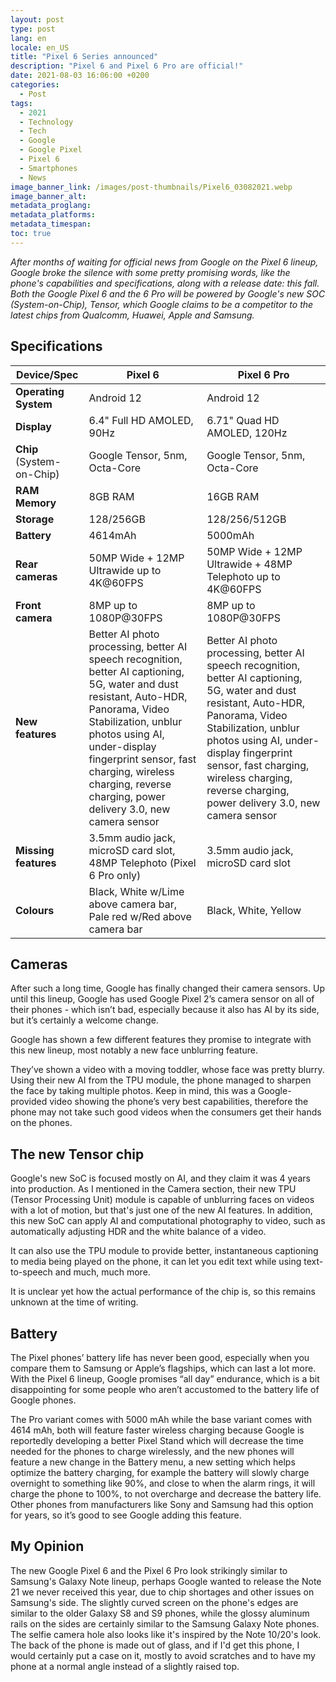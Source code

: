 ```yaml
---
layout: post
type: post
lang: en
locale: en_US
title: "Pixel 6 Series announced"
description: "Pixel 6 and Pixel 6 Pro are official!"
date: 2021-08-03 16:06:00 +0200
categories:
  - Post
tags:
  - 2021
  - Technology
  - Tech
  - Google
  - Google Pixel
  - Pixel 6
  - Smartphones
  - News
image_banner_link: /images/post-thumbnails/Pixel6_03082021.webp
image_banner_alt: 
metadata_proglang:
metadata_platforms:
metadata_timespan:
toc: true
---
```


*After months of waiting for official news from Google on the Pixel 6 lineup, Google broke the silence with some pretty promising words, like the phone's capabilities and specifications, along with a release date: this fall. Both the Google Pixel 6 and the 6 Pro will be powered by Google's new SOC (System-on-Chip), Tensor, which Google claims to be a competitor to the latest chips from Qualcomm, Huawei, Apple and Samsung.*

## Specifications

| **Device/Spec** | **Pixel 6** | **Pixel 6 Pro** |
| ----------- | ------- | ----------- |
| **Operating System** | Android 12 | Android 12 |
| **Display** | 6.4" Full HD AMOLED, 90Hz | 6.71" Quad HD AMOLED, 120Hz |
| **Chip** (System-on-Chip) | Google Tensor, 5nm, Octa-Core | Google Tensor, 5nm, Octa-Core |
| **RAM Memory** | 8GB RAM | 16GB RAM |
| **Storage** | 128/256GB | 128/256/512GB |
| **Battery** | 4614mAh | 5000mAh |
| **Rear cameras** | 50MP Wide + 12MP Ultrawide up to 4K@60FPS | 50MP Wide + 12MP Ultrawide + 48MP Telephoto up to 4K@60FPS |
| **Front camera** | 8MP up to 1080P@30FPS | 8MP up to 1080P@30FPS |
| **New features** | Better AI photo processing, better AI speech recognition, better AI captioning, 5G, water and dust resistant, Auto-HDR, Panorama, Video Stabilization, unblur photos using AI, under-display fingerprint sensor, fast charging, wireless charging, reverse charging, power delivery 3.0, new camera sensor | Better AI photo processing, better AI speech recognition, better AI captioning, 5G, water and dust resistant, Auto-HDR, Panorama, Video Stabilization, unblur photos using AI, under-display fingerprint sensor, fast charging, wireless charging, reverse charging, power delivery 3.0, new camera sensor |
| **Missing features** | 3.5mm audio jack, microSD card slot, 48MP Telephoto (Pixel 6 Pro only) | 3.5mm audio jack, microSD card slot |
| **Colours** | Black, White w/Lime above camera bar, Pale red w/Red above camera bar | Black, White, Yellow |

## Cameras
After such a long time, Google has finally changed their camera sensors. Up until this lineup, Google has used Google Pixel 2’s camera sensor on all of their phones - which isn’t bad, especially because it also has AI by its side, but it’s certainly a welcome change.

Google has shown a few different features they promise to integrate with this new lineup, most notably a new face unblurring feature.

They’ve shown a video with a moving toddler, whose face was pretty blurry. Using their new AI from the TPU module, the phone managed to sharpen the face by taking multiple photos. Keep in mind, this was a Google-provided video showing the phone’s very best capabilities, therefore the phone may not take such good videos when the consumers get their hands on the phones.

## The new Tensor chip
Google's new SoC is focused mostly on AI, and they claim it was 4 years into production. As I mentioned in the Camera section, their new TPU (Tensor Processing Unit) module is capable of unblurring faces on videos with a lot of motion, but that's just one of the new AI features. In addition, this new SoC can apply AI and computational photography to video, such as automatically adjusting HDR and the white balance of a video.

It can also use the TPU module to provide better, instantaneous captioning to media being played on the phone, it can let you edit text while using text-to-speech and much, much more.

It is unclear yet how the actual performance of the chip is, so this remains unknown at the time of writing.

## Battery
The Pixel phones’ battery life has never been good, especially when you compare them to Samsung or Apple’s flagships, which can last a lot more. With the Pixel 6 lineup, Google promises “all day” endurance, which is a bit disappointing for some people who aren’t accustomed to the battery life of Google phones.

The Pro variant comes with 5000 mAh while the base variant comes with 4614 mAh, both will feature faster wireless charging because Google is reportedly developing a better Pixel Stand which will decrease the time needed for the phones to charge wirelessly, and the new phones will feature a new change in the Battery menu, a new setting which helps optimize the battery charging, for example the battery will slowly charge overnight to something like 90%, and close to when the alarm rings, it will charge the phone to 100%, to not overcharge and decrease the battery life. Other phones from manufacturers like Sony and Samsung had this option for years, so it’s good to see Google adding this feature.

## My Opinion
The new Google Pixel 6 and the Pixel 6 Pro look strikingly similar to Samsung's Galaxy Note lineup, perhaps Google wanted to release the Note 21 we never received this year, due to chip shortages and other issues on Samsung's side. The slightly curved screen on the phone's edges are similar to the older Galaxy S8 and S9 phones, while the glossy aluminum rails on the sides are certainly similar to the Samsung Galaxy Note phones. The selfie camera hole also looks like it's inspired by the Note 10/20's look. The back of the phone is made out of glass, and if I'd get this phone, I would certainly put a case on it, mostly to avoid scratches and to have my phone at a normal angle instead of a slightly raised top.
